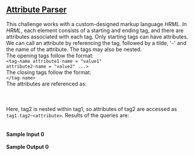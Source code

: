 ## **[Attribute Parser](https://www.hackerrank.com/challenges/attribute-parser)** 
This challenge works with a custom-designed markup language <em>HRML</em>. In <em>HRML</em>, each element consists of a starting and ending tag, and there are attributes associated with each tag. Only starting tags can have attributes. We can call an attribute by referencing the tag, followed by a tilde, '<code>~</code>' and the name of the attribute. The tags may also be nested.    <br>The opening tags follow the format:<br><code>&lt;tag-name attribute1-name = "value1" attribute2-name = "value2" ...&gt;</code><br>The closing tags follow the format:<br><code>&lt;/tag-name&gt;</code>  <br>The attributes are referenced as:<br><br><br><code></code><br>Here, tag2 is nested within tag1, so attributes of tag2 are accessed as <code>tag1.tag2~&lt;attribute&gt;</code>.  Results of the queries are:<br><code></code><br><br>**Sample Input 0**<br><br>**Sample Output 0**<br><br>